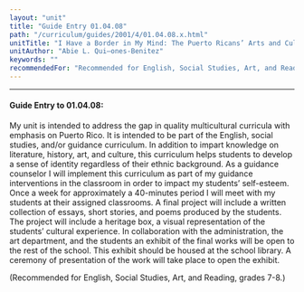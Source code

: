 ```yaml
---
layout: "unit"
title: "Guide Entry 01.04.08"
path: "/curriculum/guides/2001/4/01.04.08.x.html"
unitTitle: "I Have a Border in My Mind: The Puerto Ricans’ Arts and Culture as Factors for Self-Esteem"
unitAuthor: "Abie L. Qui–ones-Benitez"
keywords: ""
recommendedFor: "Recommended for English, Social Studies, Art, and Reading, grades 7-8."
---
```

<body>
<hr/>
 <h4>
  Guide Entry to 01.04.08:
 </h4>
 <p>
  My unit is intended to address the gap in quality multicultural curricula with emphasis on Puerto Rico. It is intended to be part of the English, social studies, and/or guidance curriculum. In addition to impart knowledge on literature, history, art, and culture, this curriculum helps students to develop a sense of identity regardless of their ethnic background. As a guidance counselor I will implement this curriculum as part of my guidance interventions in the classroom in order to impact my students’ self-esteem. Once a week for approximately a 40-minutes period I will meet with my students at their assigned classrooms. A final project will include a written collection of essays, short stories, and poems produced by the students. The project will include a heritage box, a visual representation of the students’ cultural experience. In collaboration with the administration, the art department, and the students an exhibit of the final works will be open to the rest of the school. This exhibit should be housed at the school library. A ceremony of presentation of the work will take place to open the exhibit.
 </p>
<p>
  (Recommended for English, Social Studies, Art, and Reading, grades 7-8.)
 </p>

</body>